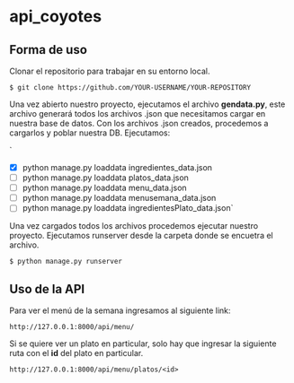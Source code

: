 # api_coyotes

## Forma de uso

Clonar el repositorio para trabajar en su entorno local.

`$ git clone https://github.com/YOUR-USERNAME/YOUR-REPOSITORY`

Una vez abierto nuestro proyecto, ejecutamos el archivo **gendata.py**,
este archivo generará todos los archivos .json que necesitamos cargar en nuestra base de datos.
Con los archivos .json creados, procedemos a cargarlos y poblar nuestra DB.
Ejecutamos:

`
- [x] python manage.py loaddata ingredientes_data.json
- [ ] python manage.py loaddata platos_data.json
- [ ] python manage.py loaddata menu_data.json
- [ ] python manage.py loaddata menusemana_data.json
- [ ] python manage.py loaddata ingredientesPlato_data.json`

Una vez cargados todos los archivos procedemos ejecutar nuestro proyecto.
Ejecutamos runserver desde la carpeta donde se encuetra el archivo.

`$ python manage.py runserver`



## Uso de la API

Para ver el menú de la semana ingresamos al siguiente link:

`http://127.0.0.1:8000/api/menu/`

Si se quiere ver un plato en particular, solo hay que ingresar la siguiente ruta con el **id** del plato en particular.

`http://127.0.0.1:8000/api/menu/platos/<id>`
